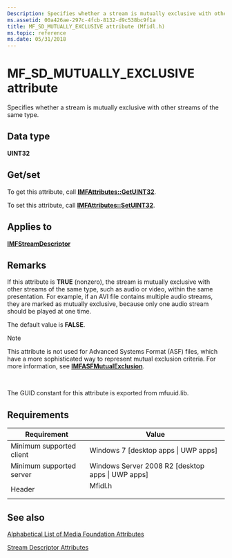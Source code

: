 ```yaml
---
Description: Specifies whether a stream is mutually exclusive with other streams of the same type.
ms.assetid: 00a426ae-297c-4fcb-8132-d9c538bc9f1a
title: MF_SD_MUTUALLY_EXCLUSIVE attribute (Mfidl.h)
ms.topic: reference
ms.date: 05/31/2018
---
```


# MF\_SD\_MUTUALLY\_EXCLUSIVE attribute

Specifies whether a stream is mutually exclusive with other streams of the same type.

## Data type

**UINT32**

## Get/set

To get this attribute, call [**IMFAttributes::GetUINT32**](/windows/desktop/api/mfobjects/nf-mfobjects-imfattributes-getuint32).

To set this attribute, call [**IMFAttributes::SetUINT32**](/windows/desktop/api/mfobjects/nf-mfobjects-imfattributes-setuint32).

## Applies to

[**IMFStreamDescriptor**](/windows/desktop/api/mfidl/nn-mfidl-imfstreamdescriptor)

## Remarks

If this attribute is **TRUE** (nonzero), the stream is mutually exclusive with other streams of the same type, such as audio or video, within the same presentation. For example, if an AVI file contains multiple audio streams, they are marked as mutually exclusive, because only one audio stream should be played at one time.

The default value is **FALSE**.

> [!Note]  
> This attribute is not used for Advanced Systems Format (ASF) files, which have a more sophisticated way to represent mutual exclusion criteria. For more information, see [**IMFASFMutualExclusion**](/windows/desktop/api/wmcontainer/nn-wmcontainer-imfasfmutualexclusion).

 

The GUID constant for this attribute is exported from mfuuid.lib.

## Requirements



| Requirement | Value |
|-------------------------------------|------------------------------------------------------------------------------------|
| Minimum supported client<br/> | Windows 7 \[desktop apps \| UWP apps\]<br/>                                  |
| Minimum supported server<br/> | Windows Server 2008 R2 \[desktop apps \| UWP apps\]<br/>                     |
| Header<br/>                   | <dl> <dt>Mfidl.h</dt> </dl> |



## See also

<dl> <dt>

[Alphabetical List of Media Foundation Attributes](alphabetical-list-of-media-foundation-attributes.md)
</dt> <dt>

[Stream Descriptor Attributes](stream-descriptor-attributes.md)
</dt> </dl>

 

 




